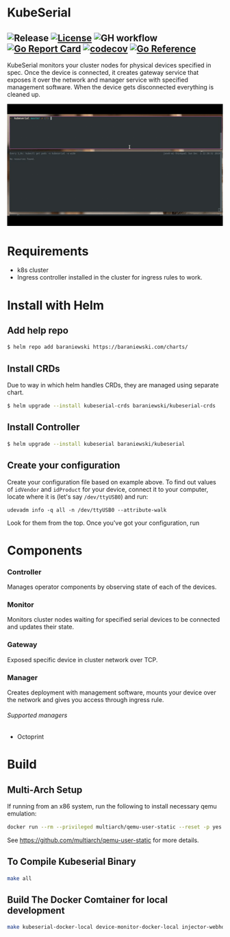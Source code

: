 # KubeSerial
![Release](https://badgen.net/github/release/janekbaraniewski/kubeserial)
[![License](https://img.shields.io/github/license/janekbaraniewski/kubeserial.svg)](LICENSE)
![GH workflow](https://github.com/janekbaraniewski/kubeserial/actions/workflows/test.yml/badge.svg)
[![Go Report Card](https://goreportcard.com/badge/github.com/janekbaraniewski/kubeserial)](https://goreportcard.com/report/github.com/janekbaraniewski/kubeserial)
[![codecov](https://codecov.io/gh/janekbaraniewski/kubeserial/branch/master/graph/badge.svg?token=Y95FB6H188)](https://codecov.io/gh/janekbaraniewski/kubeserial)
[![Go Reference](https://pkg.go.dev/badge/github.com/janekbaraniewski/kubeserial.svg)](https://pkg.go.dev/github.com/janekbaraniewski/kubeserial)
---

KubeSerial monitors your cluster nodes for physical devices specified in spec. Once the device is connected, it creates gateway service that exposes it over the network and manager service with specified management software. When the device gets disconnected everything is cleaned up.

![Example usage 1](demo1.gif)


# Requirements

- k8s cluster
- Ingress controller installed in the cluster for ingress rules to work.

# Install with Helm

## Add help repo


```bash
$ helm repo add baraniewski https://baraniewski.com/charts/
```
## Install CRDs

Due to way in which helm handles CRDs, they are managed using separate chart.

```bash
$ helm upgrade --install kubeserial-crds baraniewski/kubeserial-crds
```
## Install Controller

```bash
$ helm upgrade --install kubeserial baraniewski/kubeserial
```

## Create your configuration

Create your configuration file based on example above. To find out values of `idVendor` and `idProduct` for your device, connect it to your computer, locate where it is (let's say `/dev/ttyUSB0`) and run:
```
udevadm info -q all -n /dev/ttyUSB0 --attribute-walk
```
Look for them from the top. Once you've got your configuration, run



# Components

### Controller

Manages operator components by observing state of each of the devices.

### Monitor

Monitors cluster nodes waiting for specified serial devices to be connected and updates their state.

### Gateway

Exposed specific device in cluster network over TCP.

### Manager

Creates deployment with management software, mounts your device over the network and gives you access through ingress rule.

###### Supported managers

- Octoprint


# Build

## Multi-Arch Setup

If running from an x86 system, run the following to install necessary qemu emulation:

```sh
docker run --rm --privileged multiarch/qemu-user-static --reset -p yes
```

See <https://github.com/multiarch/qemu-user-static> for more details.

## To Compile Kubeserial Binary

```sh
make all
```

## Build The Docker Comtainer for local development

```sh
make kubeserial-docker-local device-monitor-docker-local injector-webhook-docker-local
```

